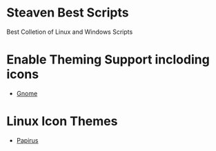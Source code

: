 # Steaven Best Scripts
Best Colletion of Linux and Windows Scripts


# Enable Theming Support incloding icons


- [Gnome](https://github.com/SteavenGamerYT/steaven-best-scripts/tree/main/Linux/Icons/Gnome)


# Linux Icon Themes


- [Papirus](https://github.com/SteavenGamerYT/steaven-best-scripts/tree/main/Linux/Icons/Papirus)